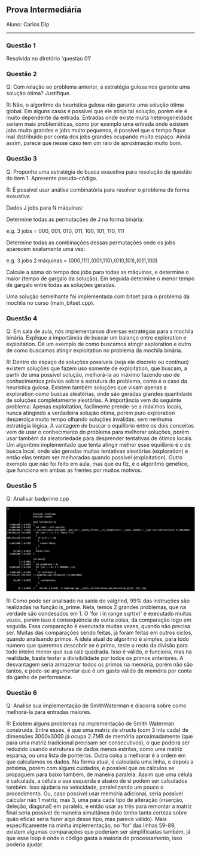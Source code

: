 ## Prova Intermediária

Aluno: Carlos Dip

_____

### Questão 1

Resolvida no diretório 'questao 01'

### Questão 2

Q: Com relação ao problema anterior, a estratégia gulosa nos garante uma solução ótima? Justifique.

R: Não, o algoritmo da heurística gulosa não garante uma solução ótima global. Em alguns casos é possível que ele atinja tal solução, porém ele é muito dependente da entrada. Entradas onde existe muita heterogeneidade seriam mais problemáticas, como por exemplo uma entrada onde existem jobs muito grandes e jobs muito pequenos, é possível que o tempo fique mal distribuído por conta dos jobs grandes ocupando muito espaço. Ainda assim, parece que nesse caso tem um raio de aproximação muito bom.

### Questão 3

Q: Proponha uma estratégia de busca exaustiva para resolução da questão do item 1. Apresente pseudo-código.

R: É possível usar análise combinatória para resolver o problema de forma exaustiva

Dados J jobs para N máquinas:

Determine todas as permutações de J na forma binária:

e.g. 3 jobs = 000, 001, 010, 011, 100, 101, 110, 111

Determine todas as combinações dessas permutações onde os jobs aparecem exatamente uma vez:

e.g. 3 jobs 2 máquinas = (000,111),(001,110),(010,101),(011,100)  

Calcule a soma do tempo dos jobs para todas as máquinas, e determine o maior (tempo de gargalo da solução). Em seguida determine o menor tempo de gargalo entre todas as soluções geradas.

Uma solução semelhante foi implementada com bitset para o problema da mochila no curso (main_bitset.cpp).


### Questão 4

Q: Em sala de aula, nós implementamos diversas estratégias para a mochila
binária. Explique a importância de buscar um balanço entre exploration e exploitation. Dê um exemplo de
como buscamos atingir exploration e outro de como buscamos atingir exploitation no problema da mochila
binária.

R: Dentro do espaço de soluções possíveis (seja ele discreto ou contínuo) existem soluções que fazem uso somente de exploitation, que buscam, a partir de uma possível solução, melhorá-la ao máximo fazendo uso de conhecimentos prévios sobre a estrutura do problema, como é o caso da heurística gulosa. Existem também soluções que visam apenas a exploration como buscas aleatórias, onde são geradas grandes quantidade de soluções completamente aleatórias. A importância vem do seguinte problema: Apenas exploitation, facilmente prende-se a máximos locais, nunca atingindo a verdadeira solução ótima, porém puro exploration desperdiça muito tempo olhando soluções inválidas, sem nenhuma estratégia lógica. A vantagem de buscar o equilíbrio entre os dois conceitos vem de usar o conhecimento do problema para melhorar soluções, porém usar também da aleatoriedade para desprender tentativas de ótimos locais. Um algoritmo implementado que tenta atingir melhor esse equilíbrio é o de busca local, onde são geradas muitas tentativas aleatórias (exploration) e então elas tentam ser melhoradas quando possível (exploitation). Outro exemplo que não foi feito em aula, mas que eu fiz, é o algoritmo genético, que funciona em ambas as frentes por muitos motivos.

### Questão 5

Q: Analisar badprime.cpp

![output valgrind função is_prime](q5.png)

R: Como pode ser analisado na saída do valgrind, 99% das instruções são realizadas na função is_prime. Nela, temos 2 grandes problemas, que na verdade são condesados em 1. O 'for i in range sqrt(x)' é executado muitas vezes, porém isso é consequência de outra coisa, da comparação logo em seguida. Essa comparação é executada muitas vezes, quando não precisa ser. Muitas das comparações sendo feitas, já foram feitas em outros ciclos, quando analisando primos. A ideia atual do algoritmo é simples, para todo número que queremos descobrir se é primo, teste o resto da divisão para todo inteiro menor que sua raiz quadrada. Isso é válido, e funciona, mas na realidade, basta testar a divisibilidade por todos os primos anteriores. A desvantagem seria armazenar todos os primos na memória, porém não são tantos, e pode-se argumentar que é um gasto válido de memória por conta do ganho de performance.

### Questão 6

Q: Analise sua implementação de SmithWaterman e discorra sobre como melhorá-la para entradas maiores.

R: Existem alguns problemas na implementação de Smith Waterman construída. Entre esses, é que uma matriz de structs (com 3 ints cada) de dimensões 3000x3000 já ocupa 2.7MB de memória aproximadamente (que para uma matriz tradicional precisam ser consecutivos), o que podeira ser reduzido usando estruturas de dados menos estritas, como uma matriz esparsa, ou uma lista de ponteiros. Outra coisa a melhorar é a ordem em que calculamos os dados. Na forma atual, é calculada uma linha, e depois a próxima, porém com alguns cuidados, é possível que os cálculos se propaguem para baixo também, de maneira paralela. Assim que uma célula é calculada, a célula a sua esquerda e abaixo de si podem ser calculados também. Isso ajudaria na velocidade, paralelizando um pouco o procedimento. Ou, caso possível usar memória adicional, seria possível calcular não 1 matriz, mas 3, uma para cada tipo de alteração (inserção, deleção, diagonal) em paralelo, e então usar as três para remontar a matriz final seria possível de maneira simultânea (não tenho tanta certeza sobre quão eficaz seria fazer algo desse tipo, mas parece válido). Mais especificamente na minha implementação, no 'for' das linhas 59-89, existem algumas comparações que poderiam ser simplificadas também, já que esse loop é onde o código gasta a maioria do processamento, isso poderia ajudar.

